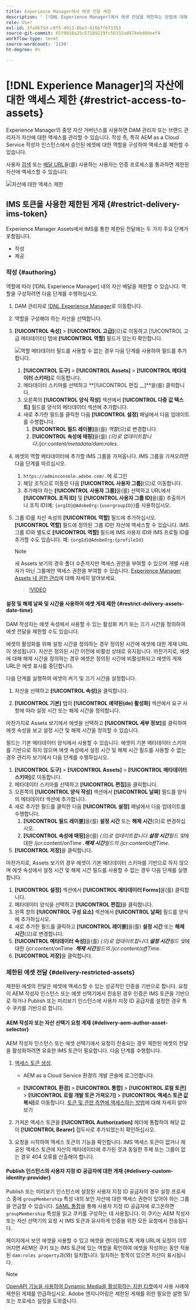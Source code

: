 ```yaml
---
title: Experience Manager에서 에셋 전달 제한
description: ' [!DNL Experience Manager]에서 에셋 전달을 제한하는 방법에 대해 알아봅니다.'
role: User
exl-id: 3fa0b75d-c8f5-4913-8be3-816b7fb73353
source-git-commit: 65f0018a25c57189229fc56332ad874ebd0deef4
workflow-type: tm+mt
source-wordcount: '1130'
ht-degree: 0%

---
```


# [!DNL Experience Manager]의 자산에 대한 액세스 제한 {#restrict-access-to-assets}

Experience Manager의 중앙 자산 거버넌스를 사용하면 DAM 관리자 또는 브랜드 관리자가 자산에 대한 액세스를 관리할 수 있습니다. 작성 측, 특히 AEM as a Cloud Service 작성자 인스턴스에서 승인된 에셋에 대한 역할을 구성하여 액세스를 제한할 수 있습니다.

사용자 [검색](search-assets-api.md) 또는 [배달 URL](deliver-assets-apis.md)을(를) 사용하는 사용자는 인증 프로세스를 통과하면 제한된 자산에 액세스할 수 있습니다.

![자산에 대한 액세스 제한](/help/assets/assets/restricted-access.png)

## IMS 토큰을 사용한 제한된 게재 {#restrict-delivery-ims-token}

Experience Manager Assets에서 IMS를 통한 제한된 전달에는 두 가지 주요 단계가 포함됩니다.

* 작성
* 제공

### 작성 {#authoring}

역할에 따라 [!DNL Experience Manager] 내의 자산 배달을 제한할 수 있습니다. 역할을 구성하려면 다음 단계를 수행하십시오.

1. DAM 관리자로 [!DNL Experience Manager](으)로 이동합니다.
1. 역할을 구성해야 하는 자산을 선택합니다.
1. **[!UICONTROL 속성]** > **[!UICONTROL 고급]**(으)로 이동하고 [!UICONTROL 고급 메타데이터] 탭에 **[!UICONTROL 역할]** 필드가 있는지 확인합니다.

   ![역할 메타데이터](/help/assets/assets/roles_metadata.jpg)
필드를 사용할 수 없는 경우 다음 단계를 사용하여 필드를 추가합니다.

   1. **[!UICONTROL 도구]** > **[!UICONTROL Assets]** > **[!UICONTROL 메타데이터 스키마]**&#x200B;로 이동합니다.
   1. 메타데이터 스키마를 선택하고 **[!UICONTROL 편집 __]**을(를) 클릭합니다.
   1. 오른쪽의 **[!UICONTROL 양식 작성]** 섹션에서 **[!UICONTROL 다중 값 텍스트]** 필드를 양식의 메타데이터 섹션에 추가합니다.
   1. 새로 추가한 필드를 클릭한 다음 **[!UICONTROL 설정]** 패널에서 다음 업데이트를 수행합니다.
      1. **[!UICONTROL 필드 레이블]**&#x200B;을(를) _역할_(으)로 변경합니다.
      1. **[!UICONTROL 속성에 매핑]**&#x200B;을(를) _(으)로 업데이트합니다./jcr:content/metadata/dam:roles_.

1. 에셋의 역할 메타데이터에 추가할 IMS 그룹을 가져옵니다. IMS 그룹을 가져오려면 다음 단계를 따르십시오.
   1. `https://adminconsole.adobe.com/.`에 로그인
   1. 해당 조직으로 이동한 다음 **[!UICONTROL 사용자 그룹]**(으)로 이동합니다.
   1. 추가해야 하는 **[!UICONTROL 사용자 그룹]**&#x200B;을(를) 선택하고 URL에서 **[!UICONTROL 조직 ID]** 및 **[!UICONTROL 사용자 그룹 ID]**&#x200B;을(를) 추출하거나 조직 ID(예: `{orgID}@AdobeOrg:{usergroupID}`)를 사용하십시오.

1. 그룹 ID를 자산 속성의 **[!UICONTROL 역할]** 필드에 추가하십시오. <br>
**[!UICONTROL 역할]** 필드에 정의된 그룹 ID만 자산에 액세스할 수 있습니다. IMS 그룹 ID와 별도로 **[!UICONTROL 역할]** 필드에 IMS 사용자 ID와 IMS 프로필 ID를 추가할 수도 있습니다. 예: `{orgId}@AdobeOrg:{profileId}`

   >[!NOTE]
   >
   >새 Assets 보기의 경우 폴더 수준까지만 액세스 권한을 부여할 수 있으며 개별 사용자가 아닌 그룹에만 액세스 권한을 부여할 수 있습니다. [Experience Manager Assets 내 권한 관리](https://experienceleague.adobe.com/en/docs/experience-manager-assets-essentials/help/get-started-admins/folder-access/manage-permissions)에 대해 자세히 알아보세요.

   >[!VIDEO](https://video.tv.adobe.com/v/3427429)

#### 설정 및 해제 날짜 및 시간을 사용하여 에셋 게재 제한 {#restrict-delivery-assets-date-time}

DAM 작성자는 에셋 속성에서 사용할 수 있는 활성화 켜기 또는 끄기 시간을 정의하여 에셋 전달을 제한할 수도 있습니다.

에셋의 활성화를 위해 설정 시간을 정의하는 경우 정의된 시간에 에셋에 대한 게재 URL이 생성됩니다. 자산은 정의된 시간 이전에 비활성 상태로 유지됩니다. 마찬가지로, 에셋에 대해 해제 시간을 정의하는 경우 에셋은 정의된 시간에 비활성화되고 에셋의 게재 URL은 에셋 표시를 중단합니다.

다음 단계를 실행하여 에셋의 켜기 및 끄기 시간을 설정합니다.

1. 자산을 선택하고 **[!UICONTROL 속성]**&#x200B;을 클릭합니다.

1. **[!UICONTROL 기본]** 탭의 **[!UICONTROL 예약된(de) 활성화]** 섹션에서 요구 사항에 따라 설정 시간 또는 해제 시간을 정의합니다.

마찬가지로 Assets 보기에서 에셋을 선택하고 **[!UICONTROL 세부 정보]**&#x200B;를 클릭하여 에셋 속성을 보고 설정 시간 및 해제 시간을 정의할 수 있습니다.

필드는 기본 메타데이터 양식에서 사용할 수 있습니다. 에셋이 기본 메타데이터 스키마를 기반으로 하지 않으며 에셋 속성에서 설정 시간 및 해제 시간 필드를 사용할 수 없는 경우 관리자 보기에서 다음 단계를 수행하십시오.

1. **[!UICONTROL 도구]** > **[!UICONTROL Assets]** > **[!UICONTROL 메타데이터 스키마]**&#x200B;로 이동합니다.
1. 메타데이터 스키마를 선택하고 **[!UICONTROL 편집]**&#x200B;을 클릭합니다.
1. 오른쪽의 **[!UICONTROL 양식 작성]** 섹션에서 **[!UICONTROL 날짜]** 필드를 양식의 메타데이터 섹션에 추가합니다.
1. 새로 추가한 필드를 클릭한 다음 **[!UICONTROL 설정]** 패널에서 다음 업데이트를 수행합니다.
   1. **[!UICONTROL 필드 레이블]**&#x200B;을(를) **설정 시간** 또는 **해제 시간**(으)로 변경하십시오.
   1. **[!UICONTROL 속성에 매핑]**&#x200B;을(를) _(으)로 업데이트합니다.**설정 시간**필드 및_&#x200B;에 대한 /jcr:content/onTime _.**해제 시간**필드의 /jcr:content/offTime_.
1. **[!UICONTROL 저장]**&#x200B;을 클릭합니다.

마찬가지로, Assets 보기의 경우 에셋이 기본 메타데이터 스키마를 기반으로 하지 않으며 에셋 속성에서 설정 시간 및 해제 시간 필드를 사용할 수 없는 경우 다음 단계를 실행합니다.

1. **[!UICONTROL 설정]** 섹션에서 **[!UICONTROL 메타데이터 Forms]**&#x200B;을(를) 클릭합니다.
1. 메타데이터 양식을 선택하고 **[!UICONTROL 편집]**&#x200B;을 클릭합니다.
1. 왼쪽 창의 **[!UICONTROL 구성 요소]** 섹션에서 **[!UICONTROL 날짜]** 필드를 양식에 추가하십시오.
1. 새로 추가한 필드를 클릭하고 **[!UICONTROL 레이블]**&#x200B;을(를) **설정 시간** 또는 **해제 시간**(으)로 변경합니다.
1. **[!UICONTROL 메타데이터 속성]**&#x200B;을(를) _(으)로 업데이트합니다.**설정 시간**필드 및_&#x200B;에 대한 /jcr:content/onTime _.**해제 시간**필드의 /jcr:content/offTime_.
1. **[!UICONTROL 저장]**&#x200B;을 클릭합니다.



### 제한된 에셋 전달 {#delivery-restricted-assets}

제한된 에셋의 전달은 에셋에 액세스할 수 있는 성공적인 인증을 기반으로 합니다. 요청이 AEM 작성자 인스턴스 또는 에셋 선택기에서 전송된 경우 인증은 IMS 토큰을 기반으로 하거나 Publish 또는 미리보기 인스턴스에 사용자 지정 ID 공급자를 설정한 경우 특수 쿠키를 기반으로 합니다.

#### AEM 작성자 또는 자산 선택기 요청 게재 {#delivery-aem-author-asset-selector}

AEM 작성자 인스턴스 또는 에셋 선택기에서 요청이 전송되는 경우 제한된 에셋의 전달을 활성화하려면 유효한 IMS 토큰이 필요합니다. 다음 단계를 수행합니다.

1. [액세스 토큰 생성](https://experienceleague.adobe.com/docs/experience-manager-cloud-service/content/implementing/developing/generating-access-tokens-for-server-side-apis.html?lang=en#generating-the-access-token).
   * AEM as a Cloud Service 환경의 개발 콘솔에 로그인합니다.

   * **[!UICONTROL 환경]** > **[!UICONTROL 통합]** > **[!UICONTROL 로컬 토큰]** > **[!UICONTROL 로컬 개발 토큰 가져오기]** > **[!UICONTROL 액세스 토큰 값 복사]**&#x200B;로 이동합니다. [토큰 및 관련 측면에 액세스하는 방법](https://experienceleague.adobe.com/docs/experience-manager-cloud-service/content/implementing/developing/generating-access-tokens-for-server-side-apis.html?lang=en#generating-the-access-token)에 대해 자세히 알아보기

1. 가져온 액세스 토큰을 **[!UICONTROL Authorization]** 헤더에 통합하여 해당 값이 **[!UICONTROL Bearer]** 접두사로 추가되었는지 확인하십시오.

1. 요청을 시작하여 액세스 토큰의 기능을 확인합니다. IMS 액세스 토큰이 없거나 제공된 액세스 토큰에 자산의 메타데이터에 추가된 것과 동일한 주체 또는 그룹이 없는 경우 404 오류를 산출해야 합니다.

#### Publish 인스턴스의 사용자 지정 ID 공급자에 대한 게재 {#delivery-custom-identity-provider}

Publish 또는 미리보기 인스턴스에 설정된 사용자 지정 ID 공급자의 경우 설정 프로세스 중에 `groupMembership` 특성 내의 보안 자산에 대한 액세스 권한이 있어야 하는 그룹을 언급할 수 있습니다. [SAML 통합](https://experienceleague.adobe.com/en/docs/experience-manager-learn/cloud-service/authentication/saml-2-0)을 통해 사용자 지정 ID 공급자에 로그온하면 `groupMembership` 특성을 읽고 쿠키를 구성하는 데 사용됩니다. 이 쿠키는 AEM 작성자 또는 자산 선택기의 요청 시 IMS 토큰과 유사하게 인증을 위한 모든 요청에서 전송됩니다.

페이지에서 보안 에셋을 사용할 수 있고 에셋을 렌더링하도록 게재 URL에 요청이 이루어지면 AEM은 쿠키 또는 IMS 토큰에 있는 역할을 확인하여 에셋을 작성하는 동안 적용된 `dam:roles property`과(와) 일치합니다. 일치하는 항목이 있으면 자산이 표시됩니다.

>[!NOTE]
>
> [OpenAPI 기능을 사용하여 Dynamic Media을 활성화하는 지원 티켓](/help/assets/dynamic-media-open-apis-overview.md#how-to-enable-the-dynamic-media-with-openapi-capabilities)에서 사용 사례에 제한된 게재를 언급하십시오. Adobe 엔지니어링은 제한된 게재를 위한 필요한 설명 및/또는 프로세스 설정을 도와줍니다.
